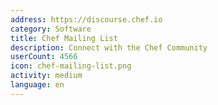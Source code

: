 ```yaml
---
address: https://discourse.chef.io
category: Software
title: Chef Mailing List
description: Connect with the Chef Community
userCount: 4566
icon: chef-mailing-list.png
activity: medium
language: en
---
```

